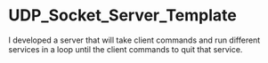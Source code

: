 # UDP_Socket_Server_Template
I developed a server that will take client commands and run different services in a loop until the client commands to quit that service. 
